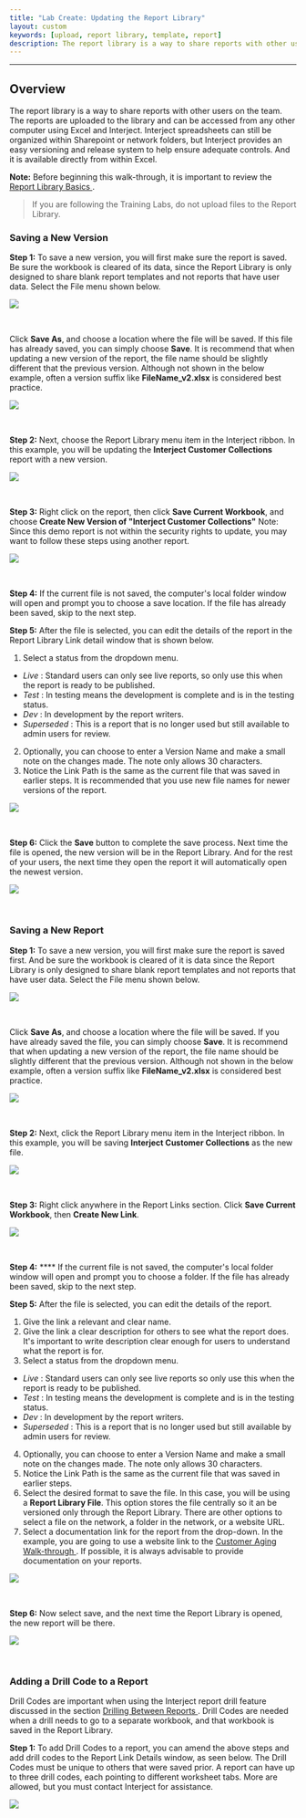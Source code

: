 ```yaml
---
title: "Lab Create: Updating the Report Library"
layout: custom
keywords: [upload, report library, template, report]
description: The report library is a way to share reports with other users on the team. The reports are uploaded to the library and can be accessed from any other computer using Excel and Interject. 
---
```

* * *

##  **Overview**

The report library is a way to share reports with other users on the team. The reports are uploaded to the library and can be accessed from any other computer using Excel and Interject. Interject spreadsheets can still be organized within Sharepoint or network folders, but Interject provides an easy versioning and release system to help ensure adequate controls. And it is available directly from within Excel. 

**Note:** Before beginning this walk-through, it is important to review the [ Report Library Basics ](/wAbout/Report-Library-Basics.html). 

<blockquote class=lab_info>
  If you are following the Training Labs, do not upload files to the Report Library.
</blockquote>

###  Saving a New Version 

**Step 1:** To save a new version, you will first make sure the report is saved. Be sure the workbook is cleared of its data, since the Report Library is only designed to share blank report templates and not reports that have user data. Select the File menu shown below. 

![](/images/L-Create-RepLib/01.png)

<br> 


Click **Save As**, and  choose a location where the file will be saved. If this file has already saved, you can simply choose **Save**. It is recommend that when updating a new version of the report, the file name should be slightly different that the previous version. Although not shown in the below example, often a version suffix like **FileName_v2.xlsx** is considered best practice. 

![](/images/L-Create-RepLib/02.png)   

<br> 


**Step 2:** Next, choose the Report Library menu item in the Interject ribbon. In this example, you will be updating the **Interject Customer Collections** report with a new version. 

![](/images/L-Create-RepLib/03.png) 

<br>

**Step 3:** Right click on the report, then click **Save Current Workbook**, and choose **Create New Version of "Interject Customer Collections"** Note: Since this demo report is not within the security rights to update, you may want to follow these steps using another report. 

![](/images/L-Create-RepLib/04.png)

<br>


**Step 4:** If the current file is not saved, the computer's local folder window will open and prompt you to choose a save location. If the file has already been saved, skip to the next step. 

**Step 5:** After the file is selected, you can edit the details of the report in the Report Library Link detail window that is shown below. 

1. Select a status from the dropdown menu. 
  * _Live_ : Standard users can only see live reports, so only use this when the report is ready to be published. 
  * _Test_ : In testing means the development is complete and is in the testing status. 
  * _Dev_ : In development by the report writers. 
  * _Superseded_ : This is a report that is no longer used but still available to admin users for review. 
2. Optionally, you can choose to enter a Version Name  and make a small note on the changes made. The note only allows 30 characters. 
3. Notice the Link Path is the same as the current file that was saved in earlier steps. It is recommended that you use new file names for newer versions of the report. 


 ![](/images/L-Create-RepLib/05.png)

<br>      

**Step 6:** Click the **Save** button to complete the save process. Next time the file is opened, the new version will be in the Report Library. And for the rest of your users, the next time they open the report it will automatically open the newest version. 

![](/images/L-Create-RepLib/06.png)

<br>

###  Saving a New Report 

**Step 1:** To save a new version, you will first make sure the report is saved first. And be sure the workbook is cleared of it is data since the Report Library is only designed to share blank report templates and not reports that have user data. Select the File menu shown below. 

![](/images/L-Create-RepLib/07.png)

<br> 

Click **Save As**, and  choose a location where the file will be saved. If you have already saved the file, you can simply choose **Save**. It is recommend that when updating a new version of the report, the file name should be slightly different that the previous version. Although not shown in the below example, often a version suffix like **FileName_v2.xlsx** is considered best practice. 

![](/images/L-Create-RepLib/08.png)

<br> 


**Step 2:** Next, click the Report Library menu item in the Interject ribbon. In this example, you will be saving **Interject Customer Collections** as the new file. 

![](/images/L-Create-RepLib/09.png)

<br> 


**Step 3:** Right click anywhere in the Report Links section. Click **Save Current Workbook**, then **Create New Link**. 

![](/images/L-Create-RepLib/10.png)   

<br>

**Step 4:** **** If the current file is not saved, the computer's local folder window will open and prompt you to choose a folder. If the file has already been saved, skip to the next step. 

  


**Step 5:** After the file is selected, you can edit the details of the report. 

1. Give the link a relevant and clear name. 
2. Give the link a clear description for others to see what the report does. It's important to write description clear enough for users to understand what the report is for. 
3. Select a status from the dropdown menu. 
  * _Live_ : Standard users can only see live reports so only use this when the report is ready to be published. 
  * _Test_ : In testing means the development is complete and is in the testing status. 
  * _Dev_ : In development by the report writers. 
  * _Superseded_ : This is a report that is no longer used but still available by admin users for review. 
4. Optionally, you can choose to enter a Version Name  and make a small note on the changes made. The note only allows 30 characters. 
5. Notice the Link Path is the same as the current file that was saved in earlier steps. 
6. Select the desired format to save the file. In this case, you will be using a **Report Library File**. This option stores the file centrally so it an be versioned only through the Report Library. There are other options to select a file on the network, a folder in the network, or a website URL. 
7. Select a documentation link for the report from the drop-down. In the example, you are going to use a website link to the [ Customer Aging Walk-through ](/wAbout/Customer-Aging.html). If possible, it is always advisable to provide documentation on your reports. 



![](/images/L-Create-RepLib/11.png)

<br> 


**Step 6:** Now select save, and the next time the Report Library is opened, the new report will be there. 

![](/images/L-Create-RepLib/12.png)

<br> 


###  Adding a Drill Code to a Report 

Drill Codes are important when using the Interject report drill feature discussed in the section [ Drilling Between Reports ](/wGetStarted/Drilling-Between-Reports.html). Drill Codes are needed when a drill needs to go to a separate workbook, and that workbook is saved in the Report Library. 

**Step 1:** To add Drill Codes to a report, you can amend the above steps and add drill codes to the Report Link Details window, as seen below. The Drill Codes must be unique to others that were saved prior. A report can have up to three drill codes, each pointing to different worksheet tabs. More are allowed, but you must contact Interject for assistance. 

![](/images/L-Create-RepLib/13.png)